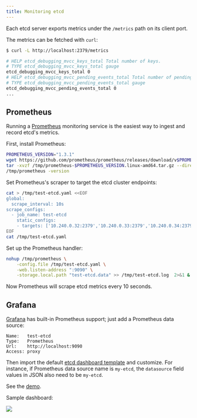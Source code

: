 ```yaml
---
title: Monitoring etcd
---
```


Each etcd server exports metrics under the `/metrics` path on its client port.

The metrics can be fetched with `curl`:

```sh
$ curl -L http://localhost:2379/metrics

# HELP etcd_debugging_mvcc_keys_total Total number of keys.
# TYPE etcd_debugging_mvcc_keys_total gauge
etcd_debugging_mvcc_keys_total 0
# HELP etcd_debugging_mvcc_pending_events_total Total number of pending events to be sent.
# TYPE etcd_debugging_mvcc_pending_events_total gauge
etcd_debugging_mvcc_pending_events_total 0
...
```


## Prometheus

Running a [Prometheus][prometheus] monitoring service is the easiest way to ingest and record etcd's metrics.

First, install Prometheus:

```sh
PROMETHEUS_VERSION="1.3.1"
wget https://github.com/prometheus/prometheus/releases/download/v$PROMETHEUS_VERSION/prometheus-$PROMETHEUS_VERSION.linux-amd64.tar.gz -O /tmp/prometheus-$PROMETHEUS_VERSION.linux-amd64.tar.gz
tar -xvzf /tmp/prometheus-$PROMETHEUS_VERSION.linux-amd64.tar.gz --directory /tmp/ --strip-components=1
/tmp/prometheus -version
```

Set Prometheus's scraper to target the etcd cluster endpoints:

```sh
cat > /tmp/test-etcd.yaml <<EOF
global:
  scrape_interval: 10s
scrape_configs:
  - job_name: test-etcd
    static_configs:
    - targets: ['10.240.0.32:2379','10.240.0.33:2379','10.240.0.34:2379']
EOF
cat /tmp/test-etcd.yaml
```

Set up the Prometheus handler:

```sh
nohup /tmp/prometheus \
    -config.file /tmp/test-etcd.yaml \
    -web.listen-address ":9090" \
    -storage.local.path "test-etcd.data" >> /tmp/test-etcd.log  2>&1 &
```

Now Prometheus will scrape etcd metrics every 10 seconds.


## Grafana

[Grafana][grafana] has built-in Prometheus support; just add a Prometheus data source:

```
Name:   test-etcd
Type:   Prometheus
Url:    http://localhost:9090
Access: proxy
```

Then import the default [etcd dashboard template][template] and customize. For instance, if Prometheus data source name is `my-etcd`, the `datasource` field values in JSON also need to be `my-etcd`.

See the [demo][demo].

Sample dashboard:

![](../etcd-sample-grafana.png)


[prometheus]: https://prometheus.io/
[grafana]: http://grafana.org/
[template]: ../grafana.json
[demo]: http://dash.etcd.io/dashboard/db/test-etcd
